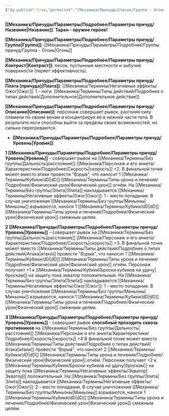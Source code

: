 ```yaml
---
{"dg-publish":true,"permalink":"/Механика/Причуды/Список/Группа - Огонь/Таран - оружие героев!/","noteIcon":"","created":"2025-08-21T13:47:48.843+03:00","updated":"2025-09-04T18:01:57.204+03:00"}
---
```




**[[Механика/Причуды/Параметры/Подробнее/Параметры причуд/Название\|Название]]**: **Таран - оружие героев!**

**[[Механика/Причуды/Параметры/Подробнее/Параметры причуд/Группа\|Группа]]**: [[Механика/Причуды/Параметры/Подробнее/Группы причуд/Группа - Огонь\|Огонь]] 

**[[Механика/Причуды/Параметры/Подробнее/Параметры причуд/Контраст\|Контраст]]**: песок, пустынные местности и зыбучие поверхности (теряет эффективность).

**[[Механика/Причуды/Параметры/Подробнее/Параметры причуд/Плата (причуда)\|Плата]]**: [[Механика/Термины/Негативные эффекты/Ожог\|Ожог]]: 1 - ноги. [[Механика/Термины/Типы действий/Подробнее о типах действий/Дополнительное\|Дополнительное действие]] 

**[[Механика/Причуды/Параметры/Подробнее/Параметры причуд/Описание\|Описание]]**: персонаж совершает рывок, разгоняя силу пламени по своим венам и концентрируя её в нижней части тела. В результате ноги способны выйти за пределы своих возможностей, но сильно перегреваются. 


- **[[Механика/Причуды/Параметры/Подробнее/Параметры причуд/Уровень\|Уровни]]**:

**1 [[Механика/Причуды/Параметры/Подробнее/Параметры причуд/Уровень\|Уровень]]** - совершает рывок на [[Механика/Термины/Без группы/Дальность\|расстояние]] [[Механика/Персонаж и его анкета/Характеристики/Подробнее/Скорость\|скорость]] +2. В финальной точке может вместо атаки провести "Взрыв", что наносит 1 [[Механика/Термины/Кубики/dD\|dD]] [[Механика/Термины/Типы урона и лечения/Подробнее/Физический урон\|Физический урон]] огнём. 
На [[Механика/Термины/Без группы/Элита\|Элита]] накладывается [[Механика/Термины/Негативные эффекты/Ожог\|Ожог]]: 1 - место попадания. 
В случае уничтожения [[Механика/Термины/Без группы/Миньоны\|Миньоны]] взрываются, нанося 1 [[Механика/Термины/Кубики/dD\|dD]] [[Механика/Термины/Типы урона и лечения/Подробнее/Физический урон\|Физический урон]] смежным целям. 

**2 [[Механика/Причуды/Параметры/Подробнее/Параметры причуд/Уровень\|Уровень]]** - совершает рывок на [[Механика/Термины/Без группы/Дальность\|расстояние]] [[Механика/Персонаж и его анкета/Характеристики/Подробнее/Скорость\|скорость]] +3. В финальной точке может вместо [[Механика/Термины/Типы действий/Подробнее о типах действий/Атака\|атаки]] провести "Взрыв", что наносит 1 [[Механика/Термины/Кубики/dD\|dD]] [[Механика/Термины/Типы урона и лечения/Подробнее/Физический урон\|Физический урон]] огнём. Персонаж получает +1 к [[Механика/Термины/Кубики/Броски кубиков на удачу\|броскам]] на защиту пока экватор положительный. 
На [[Механика/Термины/Без группы/Элита\|Элита]] накладывается [[Механика/Термины/Негативные эффекты/Ожог\|Ожог]]: 1 - место попадания. 
В случае уничтожения [[Механика/Термины/Без группы/Миньоны\|Миньоны]] взрываются, нанося 1 [[Механика/Термины/Кубики/dD\|dD]] [[Механика/Термины/Типы урона и лечения/Подробнее/Физический урон\|Физический урон]] смежным целям. 

**3 [[Механика/Причуды/Параметры/Подробнее/Параметры причуд/Уровень\|Уровень]]** - совершает рывок **способный проходить сквозь противников** на [[Механика/Термины/Без группы/Дальность\|расстояние]] [[Механика/Персонаж и его анкета/Характеристики/Подробнее/Скорость\|скорость]] +4 В финальной точке может вместо [[Механика/Термины/Типы действий/Подробнее о типах действий/Атака\|атаки]] провести "Взрыв", что наносит 2 [[Механика/Термины/Кубики/dD\|dD]] [[Механика/Термины/Типы урона и лечения/Подробнее/Физический урон\|Физический урон]] огнём. Персонаж получает +2 к [[Механика/Термины/Кубики/Броски кубиков на удачу\|броскам]] на защиту пока [[Механика/Термины/Негативные эффекты/Экватор\|Экватор]] положительный. 
На [[Механика/Термины/Без группы/Элита\|Элита]] накладывается [[Механика/Термины/Негативные эффекты/Ожог\|Ожог]]: 2 - место попадания. 
В случае уничтожения [[Механика/Термины/Без группы/Миньоны\|Миньоны]] взрываются, нанося 1 [[Механика/Термины/Кубики/dD\|dD]] [[Механика/Термины/Типы урона и лечения/Подробнее/Физический урон\|Физический урон]] смежным целям. 